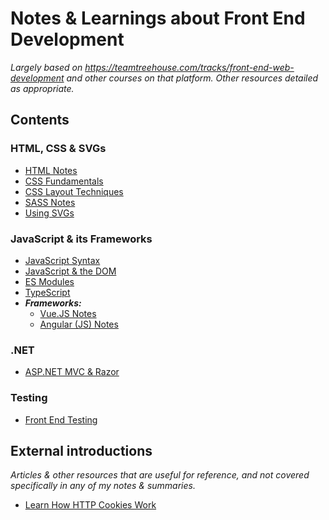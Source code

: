 # Notes & Learnings about Front End Development
*Largely based on https://teamtreehouse.com/tracks/front-end-web-development and other courses on that platform. Other resources detailed as appropriate.*

## Contents

### HTML, CSS & SVGs
- [HTML Notes](https://github.com/minkaotic/front-end-notes/blob/master/HTML-Notes.md)
- [CSS Fundamentals](https://github.com/minkaotic/front-end-notes/blob/master/CSS-Fundamentals.md)
- [CSS Layout Techniques](https://github.com/minkaotic/front-end-notes/blob/master/CSS-Layout-Techniques.md)
- [SASS Notes](https://github.com/minkaotic/front-end-notes/blob/master/SASS-Notes.md)
- [Using SVGs](https://github.com/minkaotic/front-end-notes/blob/master/Using-SVGs.md)

### JavaScript & its Frameworks
- [JavaScript Syntax](https://github.com/minkaotic/front-end-notes/blob/master/Javascript-Syntax.md)
- [JavaScript & the DOM](https://github.com/minkaotic/front-end-notes/blob/master/Javascript-and-the-DOM.md)
- [ES Modules](https://github.com/minkaotic/front-end-notes/blob/master/ES-Modules.md)
- [TypeScript](https://github.com/minkaotic/front-end-notes/blob/master/Typescript.md)
- ***Frameworks:***
  - [Vue.JS Notes](https://github.com/minkaotic/front-end-notes/blob/master/Vue-JS-Notes.md)
  - [Angular (JS) Notes](https://github.com/minkaotic/front-end-notes/blob/master/Angular-Notes.md)
  
### .NET
- [ASP.NET MVC & Razor](https://github.com/minkaotic/front-end-notes/blob/master/MVC-and-Razor.md)

### Testing
- [Front End Testing](https://github.com/minkaotic/front-end-notes/blob/master/Front-End-Testing.md)

## External introductions
*Articles & other resources that are useful for reference, and not covered specifically in any of my notes & summaries.*

- [Learn How HTTP Cookies Work](https://flaviocopes.com/cookies/)

